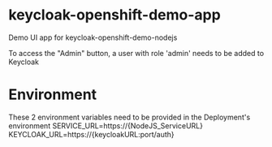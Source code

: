 # keycloak-openshift-demo-app
Demo UI app for keycloak-openshift-demo-nodejs

To access the "Admin" button, a user with role 'admin' needs to be added to Keycloak

# Environment
These 2 environment variables need to be provided in the Deployment's environment
SERVICE_URL=https://{NodeJS_ServiceURL}
KEYCLOAK_URL=https://{keycloakURL:port/auth}



